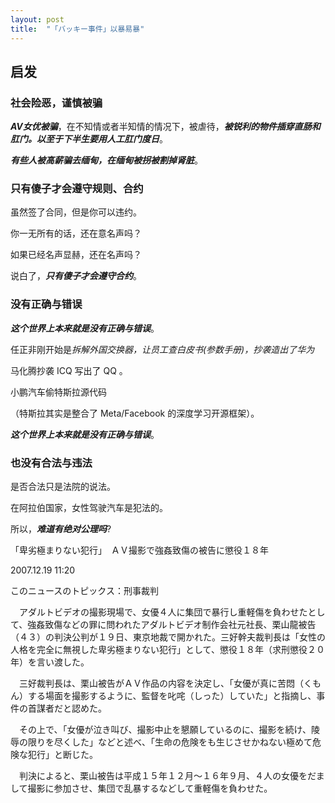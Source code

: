 ```yaml
---
layout: post
title:  "「バッキー事件」以暴易暴" 
---
```


## 启发

### 社会险恶，谨慎被骗

***AV女优被骗***，在不知情或者半知情的情况下，被虐待，***被锐利的物件插穿直肠和肛门。以至于下半生要用人工肛门度日***。

***有些人被高薪骗去缅甸，在缅甸被拐被割掉肾脏***。

### 只有傻子才会遵守规则、合约

虽然签了合同，但是你可以违约。

你一无所有的话，还在意名声吗？

如果已经名声显赫，还在名声吗？

说白了，***只有傻子才会遵守合约***。


### 没有正确与错误

***这个世界上本来就是没有正确与错误***。

任正非刚开始是*拆解外国交换器，让员工查白皮书(参数手册)，抄袭造出了华为*

马化腾抄袭 ICQ 写出了 QQ 。

小鹏汽车偷特斯拉源代码

（特斯拉其实是整合了 Meta/Facebook 的深度学习开源框架）。

***这个世界上本来就是没有正确与错误***。

### 也没有合法与违法

是否合法只是法院的说法。

在阿拉伯国家，女性驾驶汽车是犯法的。

所以，***难道有绝对公理吗***?



「卑劣極まりない犯行」　ＡＶ撮影で強姦致傷の被告に懲役１８年

2007.12.19 11:20

このニュースのトピックス：刑事裁判

　アダルトビデオの撮影現場で、女優４人に集団で暴行し重軽傷を負わせたとして、強姦致傷などの罪に問われたアダルトビデオ制作会社元社長、栗山龍被告（４３）の判決公判が１９日、東京地裁で開かれた。三好幹夫裁判長は「女性の人格を完全に無視した卑劣極まりない犯行」として、懲役１８年（求刑懲役２０年）を言い渡した。

　三好裁判長は、栗山被告がＡＶ作品の内容を決定し、「女優が真に苦悶（くもん）する場面を撮影するように、監督を叱咤（しった）していた」と指摘し、事件の首謀者だと認めた。

　その上で、「女優が泣き叫び、撮影中止を懇願しているのに、撮影を続け、陵辱の限りを尽くした」などと述べ、「生命の危険をも生じさせかねない極めて危険な犯行」と断じた。

　判決によると、栗山被告は平成１５年１２月～１６年９月、４人の女優をだまして撮影に参加させ、集団で乱暴するなどして重軽傷を負わせた。